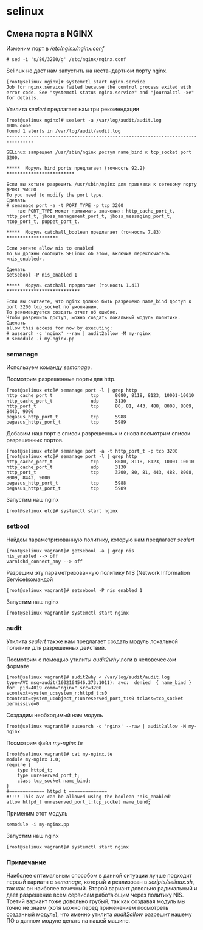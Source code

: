 # selinux

## Смена порта в NGINX
Изменим порт в */etc/nginx/nginx.conf*

	# sed -i 's/80/3200/g' /etc/nginx/nginx.conf

Selinux не даст нам запустить на нестандартном порту nginx.

	[root@selinux nginx]# systemctl start nginx.service 
	Job for nginx.service failed because the control process exited with error code. See "systemctl status nginx.service" and "journalctl -xe" for details.


Утилита *sealert* предлагает нам три рекомендации

	[root@selinux nginx]# sealert -a /var/log/audit/audit.log 
	100% done
	found 1 alerts in /var/log/audit/audit.log
	--------------------------------------------------------------------------------

	SELinux запрещает /usr/sbin/nginx доступ name_bind к tcp_socket port 3200.

	*****  Модуль bind_ports предлагает (точность 92.2)  *************************

	Если вы хотите разрешить /usr/sbin/nginx для привязки к сетевому порту $PORT_ЧИСЛО
	То you need to modify the port type.
	Сделать
	# semanage port -a -t PORT_TYPE -p tcp 3200
	    где PORT_TYPE может принимать значения: http_cache_port_t, http_port_t, jboss_management_port_t, jboss_messaging_port_t, ntop_port_t, puppet_port_t.

	*****  Модуль catchall_boolean предлагает (точность 7.83)  *******************

	Если хотите allow nis to enabled
	То вы должны сообщить SELinux об этом, включив переключатель «nis_enabled».

	Сделать
	setsebool -P nis_enabled 1

	*****  Модуль catchall предлагает (точность 1.41)  ***************************

	Если вы считаете, что nginx должно быть разрешено name_bind доступ к port 3200 tcp_socket по умолчанию.
	То рекомендуется создать отчет об ошибке.
	Чтобы разрешить доступ, можно создать локальный модуль политики.
	Сделать
	allow this access for now by executing:
	# ausearch -c 'nginx' --raw | audit2allow -M my-nginx
	# semodule -i my-nginx.pp


### semanage
Используем команду *semanage*.

Посмотрим разрешенные порты для http.


	[root@selinux etc]# semanage port -l | grep http
	http_cache_port_t              tcp      8080, 8118, 8123, 10001-10010
	http_cache_port_t              udp      3130
	http_port_t                    tcp      80, 81, 443, 488, 8008, 8009, 8443, 9000
	pegasus_http_port_t            tcp      5988
	pegasus_https_port_t           tcp      5989

Добавим наш порт в список разрешенных и снова посмотрим список разрешенных портов.

	[root@selinux etc]# semanage port -a -t http_port_t -p tcp 3200
	[root@selinux etc]# semanage port -l | grep http
	http_cache_port_t              tcp      8080, 8118, 8123, 10001-10010
	http_cache_port_t              udp      3130
	http_port_t                    tcp      3200, 80, 81, 443, 488, 8008, 8009, 8443, 9000
	pegasus_http_port_t            tcp      5988
	pegasus_https_port_t           tcp      5989

Запустим наш nginx

	[root@selinux etc]# systemctl start nginx


### setbool

Найдем параметризованную политику, которую нам предлагает *sealert*

	[root@selinux vagrant]# getsebool -a | grep nis
	nis_enabled --> off
	varnishd_connect_any --> off


Разрешим эту параметризованную политику NIS (Network Information Service)командой

	[root@selinux vagrant]# setsebool -P nis_enabled 1

Запустим наш nginx

	[root@selinux vagrant]# systemctl start nginx

### audit

Утилита *sealert* также нам предлагает создать модуль локальной политики для разрешенных действий.

Посмотрим с помощью утилиты *audit2why* логи в человеческом формате

	[root@selinux vagrant]# audit2why < /var/log/audit/audit.log
	type=AVC msg=audit(1602164546.373:1011): avc:  denied  { name_bind } for  pid=4019 comm="nginx" src=3200 scontext=system_u:system_r:httpd_t:s0 tcontext=system_u:object_r:unreserved_port_t:s0 tclass=tcp_socket permissive=0

Создадим необходимый нам модуль

	[root@selinux vagrant]# ausearch -c 'nginx' --raw | audit2allow -M my-nginx

Посмотрим файл *my-nginx.te*

	[root@selinux vagrant]# cat my-nginx.te
	module my-nginx 1.0;
	require {
		type httpd_t;
		type unreserved_port_t;
		class tcp_socket name_bind;
	}
	#============= httpd_t ==============
	#!!!! This avc can be allowed using the boolean 'nis_enabled'
	allow httpd_t unreserved_port_t:tcp_socket name_bind;

Применим этот модуль
	
	semodule -i my-nginx.pp

Запустим наш nginx

	[root@selinux vagrant]# systemctl start nginx

### Примечание

Наиболее оптимальным способом в данной ситуации лучше подходит первый вариатн с *semanage*, который и реализован в *scripts/selinux.sh*, так как он наиболее точечный. Второй вариант довольно радикальный и дает разрешение всем сервисам работающим через политику NIS. Третий вариант тоже довольно грубый, так как создавая модуль мы точно не знаем (хотя можно перед применением посмотреть созданный модуль), что именно утилита *audit2allow* разрешит нашему ПО в данном модуле делать на нашей машине.
